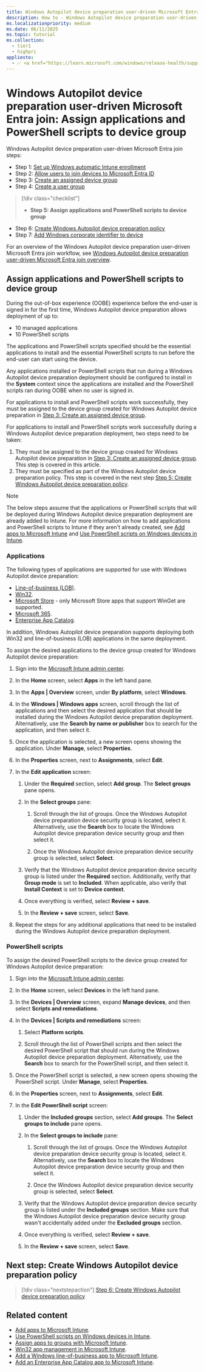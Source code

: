 ```yaml
---
title: Windows Autopilot device preparation user-driven Microsoft Entra join - Step 5 of 7 - Assign applications and PowerShell scripts to device group
description: How to - Windows Autopilot device preparation user-driven Microsoft Entra join - Step 5 of 7 - Assign applications and PowerShell scripts to device group.
ms.localizationpriority: medium
ms.date: 06/11/2025
ms.topic: tutorial
ms.collection:
  - tier1
  - highpri
appliesto:
  - ✅ <a href="https://learn.microsoft.com/windows/release-health/supported-versions-windows-client" target="_blank">Windows 11</a>
---
```


# Windows Autopilot device preparation user-driven Microsoft Entra join: Assign applications and PowerShell scripts to device group

Windows Autopilot device preparation user-driven Microsoft Entra join steps:

- Step 1: [Set up Windows automatic Intune enrollment](entra-join-automatic-enrollment.md)
- Step 2: [Allow users to join devices to Microsoft Entra ID](entra-join-allow-users-to-join.md)
- Step 3: [Create an assigned device group](entra-join-device-group.md)
- Step 4: [Create a user group](entra-join-user-group.md)

> [!div class="checklist"]
>
> - **Step 5: Assign applications and PowerShell scripts to device group**

- Step 6: [Create Windows Autopilot device preparation policy](entra-join-autopilot-policy.md)
- Step 7: [Add Windows corporate identifier to device](entra-join-corporate-identifier.md)

For an overview of the Windows Autopilot device preparation user-driven Microsoft Entra join workflow, see [Windows Autopilot device preparation user-driven Microsoft Entra join overview](entra-join-workflow.md#workflow).

## Assign applications and PowerShell scripts to device group

During the out-of-box experience (OOBE) experience before the end-user is signed in for the first time, Windows Autopilot device preparation allows deployment of up to:

- 10 managed applications
- 10 PowerShell scripts

The applications and PowerShell scripts specified should be the essential applications to install and the essential PowerShell scripts to run before the end-user can start using the device.

Any applications installed or PowerShell scripts that run during a Windows Autopilot device preparation deployment should be configured to install in the **System** context since the applications are installed and the PowerShell scripts ran during OOBE when no user is signed in.

For applications to install and PowerShell scripts work successfully, they must be assigned to the device group created for Windows Autopilot device preparation in [Step 3: Create an assigned device group](entra-join-device-group.md).

For applications to install and PowerShell scripts work successfully during a Windows Autopilot device preparation deployment, two steps need to be taken:

1. They must be assigned to the device group created for Windows Autopilot device preparation in [Step 3: Create an assigned device group](entra-join-device-group.md). This step is covered in this article.
2. They must be specified as part of the Windows Autopilot device preparation policy. This step is covered in the next step [Step 5: Create Windows Autopilot device preparation policy](entra-join-autopilot-policy.md).

> [!NOTE]
>
> The below steps assume that the applications or PowerShell scripts that will be deployed during Windows Autopilot device preparation deployment are already added to Intune. For more information on how to add applications and PowerShell scripts to Intune if they aren't already created, see [Add apps to Microsoft Intune](/mem/intune-service/apps/apps-add) and [Use PowerShell scripts on Windows devices in Intune](/mem/intune-service/apps/intune-management-extension).

### Applications

The following types of applications are supported for use with Windows Autopilot device preparation:

- [Line-of-business (LOB)](/mem/intune-service/apps/lob-apps-windows).
- [Win32](/mem/intune-service/apps/apps-win32-prepare).
- [Microsoft Store](/mem/intune-service/apps/store-apps-microsoft) - only Microsoft Store apps that support WinGet are supported.
- [Microsoft 365](/mem/intune-service/apps/apps-add-office365).
- [Enterprise App Catalog](/intune/intune-service/apps/apps-add-enterprise-app).

In addition, Windows Autopilot device preparation supports deploying both Win32 and line-of-business (LOB) applications in the same deployment.

To assign the desired applications to the device group created for Windows Autopilot device preparation:

1. Sign into the [Microsoft Intune admin center](https://go.microsoft.com/fwlink/?linkid=2109431).

1. In the **Home** screen, select **Apps** in the left hand pane.

1. In the **Apps | Overview** screen, under **By platform**, select **Windows**.

1. In the **Windows | Windows apps** screen, scroll through the list of applications and then select the desired application that should be installed during the Windows Autopilot device preparation deployment. Alternatively, use the **Search by name or publisher** box to search for the application, and then select it.

1. Once the application is selected, a new screen opens showing the application. Under **Manage**, select **Properties**.

1. In the **Properties** screen, next to **Assignments**, select **Edit**.

1. In the **Edit application** screen:

   1. Under the **Required** section, select **Add group**. The **Select groups** pane opens.

   1. In the **Select groups** pane:

      1. Scroll through the list of groups. Once the Windows Autopilot device preparation device security group is located, select it. Alternatively, use the **Search** box to locate the Windows Autopilot device preparation device security group and then select it.

      1. Once the Windows Autopilot device preparation device security group is selected, select **Select**.

   1. Verify that the Windows Autopilot device preparation device security group is listed under the **Required** section. Additionally, verify that **Group mode** is set to **Included**. When applicable, also verify that **Install Context** is set to **Device context**.

   1. Once everything is verified, select **Review + save**.

   1. In the **Review + save** screen, select **Save**.

1. Repeat the steps for any additional applications that need to be installed during the Windows Autopilot device preparation deployment.

### PowerShell scripts

To assign the desired PowerShell scripts to the device group created for Windows Autopilot device preparation:

1. Sign into the [Microsoft Intune admin center](https://go.microsoft.com/fwlink/?linkid=2109431).

1. In the **Home** screen, select **Devices** in the left hand pane.

1. In the **Devices | Overview** screen, expand **Manage devices**, and then select **Scripts and remediations**.

1. In the **Devices | Scripts and remediations** screen:

   1. Select **Platform scripts**.

   1. Scroll through the list of PowerShell scripts and then select the desired PowerShell script that should run during the Windows Autopilot device preparation deployment. Alternatively, use the **Search** box to search for the PowerShell script, and then select it.

1. Once the PowerShell script is selected, a new screen opens showing the PowerShell script. Under **Manage**, select **Properties**.

1. In the **Properties** screen, next to **Assignments**, select **Edit**.

1. In the **Edit PowerShell script** screen:

   1. Under the **Included groups** section, select **Add groups**. The **Select groups to include** pane opens.

   1. In the **Select groups to include** pane:

      1. Scroll through the list of groups. Once the Windows Autopilot device preparation device security group is located, select it. Alternatively, use the **Search** box to locate the Windows Autopilot device preparation device security group and then select it.

      1. Once the Windows Autopilot device preparation device security group is selected, select **Select**.

   1. Verify that the Windows Autopilot device preparation device security group is listed under the **Included groups** section. Make sure that the Windows Autopilot device preparation device security group wasn't accidentally added under the **Excluded groups** section.

   1. Once everything is verified, select **Review + save**.

   1. In the **Review + save** screen, select **Save**.

## Next step: Create Windows Autopilot device preparation policy

> [!div class="nextstepaction"]
> [Step 6: Create Windows Autopilot device preparation policy](entra-join-autopilot-policy.md)

## Related content

- [Add apps to Microsoft Intune](/mem/intune-service/apps/apps-add).
- [Use PowerShell scripts on Windows devices in Intune](/mem/intune-service/apps/intune-management-extension).
- [Assign apps to groups with Microsoft Intune](/mem/intune-service/apps/apps-deploy).
- [Win32 app management in Microsoft Intune](/mem/intune-service/apps/apps-win32-app-management).
- [Add a Windows line-of-business app to Microsoft Intune](/mem/intune-service/apps/lob-apps-windows).
- [Add an Enterprise App Catalog app to Microsoft Intune](/intune/intune-service/apps/apps-add-enterprise-app).
